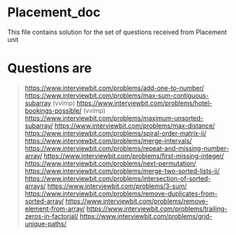 # Placement_doc
This file contains solution for the set of questions received from Placement unit

# Questions are

>https://www.interviewbit.com/problems/add-one-to-number/
>https://www.interviewbit.com/problems/max-sum-contiguous-subarray (vvimp)
>https://www.interviewbit.com/problems/hotel-bookings-possible/ (vvimp)
>https://www.interviewbit.com/problems/maximum-unsorted-subarray/
>https://www.interviewbit.com/problems/max-distance/
>https://www.interviewbit.com/problems/spiral-order-matrix-ii/
>https://www.interviewbit.com/problems/merge-intervals/
>https://www.interviewbit.com/problems/repeat-and-missing-number-array/
>https://www.interviewbit.com/problems/first-missing-integer/
>https://www.interviewbit.com/problems/next-permutation/ 
>https://www.interviewbit.com/problems/merge-two-sorted-lists-ii/
>https://www.interviewbit.com/problems/intersection-of-sorted-arrays/
>https://www.interviewbit.com/problems/3-sum/
>https://www.interviewbit.com/problems/remove-duplicates-from-sorted-array/
>https://www.interviewbit.com/problems/remove-element-from-array/
>https://www.interviewbit.com/problems/trailing-zeros-in-factorial/
>https://www.interviewbit.com/problems/grid-unique-paths/
